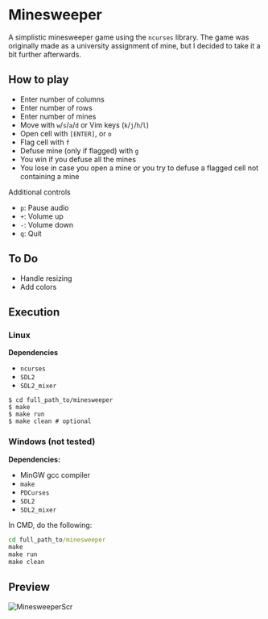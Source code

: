 # Minesweeper

A simplistic minesweeper game using the `ncurses` library. The game was originally made as a university assignment of mine, but I decided to take it a bit further afterwards.

## How to play

* Enter number of columns
* Enter number of rows
* Enter number of mines
* Move with `w`/`s`/`a`/`d` or Vim keys (`k`/`j`/`h`/`l`)
* Open cell with `[ENTER]`, or `o`
* Flag cell with `f`
* Defuse mine (only if flagged) with `g`
* You win if you defuse all the mines
* You lose in case you open a mine or you try to defuse a flagged cell not containing a mine

Additional controls

* `p`: Pause audio
* `+`: Volume up
* `-`: Volume down
* `q`: Quit

## To Do

* Handle resizing
* Add colors

## Execution

### Linux

**Dependencies**
* `ncurses`
* `SDL2`
* `SDL2_mixer`

```shell
$ cd full_path_to/minesweeper
$ make
$ make run
$ make clean # optional
```

### Windows (not tested)

**Dependencies:**   
* MinGW gcc compiler
* `make`
* `PDCurses`
* `SDL2`
* `SDL2_mixer`

In CMD, do the following:

```bat
cd full_path_to/minesweeper
make
make run
make clean
```
## Preview

![MinesweeperScr](https://user-images.githubusercontent.com/54286563/73043435-bf4be180-3e6d-11ea-9a72-9a6250ab1f64.png)
